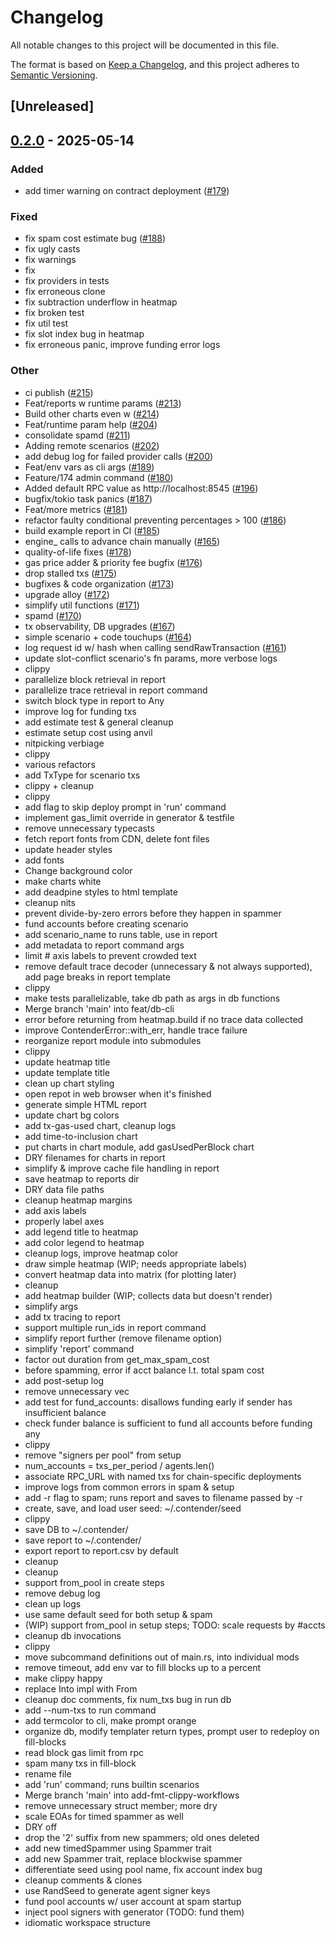 # Changelog

All notable changes to this project will be documented in this file.

The format is based on [Keep a Changelog](https://keepachangelog.com/en/1.0.0/),
and this project adheres to [Semantic Versioning](https://semver.org/spec/v2.0.0.html).

## [Unreleased]

## [0.2.0](https://github.com/flashbots/contender/releases/tag/contender_cli-v0.2.0) - 2025-05-14

### Added

- add timer warning on contract deployment ([#179](https://github.com/flashbots/contender/pull/179))

### Fixed

- fix spam cost estimate bug ([#188](https://github.com/flashbots/contender/pull/188))
- fix ugly casts
- fix warnings
- fix
- fix providers in tests
- fix erroneous clone
- fix subtraction underflow in heatmap
- fix broken test
- fix util test
- fix slot index bug in heatmap
- fix erroneous panic, improve funding error logs

### Other

- ci publish ([#215](https://github.com/flashbots/contender/pull/215))
- Feat/reports w runtime params ([#213](https://github.com/flashbots/contender/pull/213))
- Build other charts even w ([#214](https://github.com/flashbots/contender/pull/214))
- Feat/runtime param help ([#204](https://github.com/flashbots/contender/pull/204))
- consolidate spamd ([#211](https://github.com/flashbots/contender/pull/211))
- Adding remote scenarios ([#202](https://github.com/flashbots/contender/pull/202))
- add debug log for failed provider calls ([#200](https://github.com/flashbots/contender/pull/200))
- Feat/env vars as cli args ([#189](https://github.com/flashbots/contender/pull/189))
- Feature/174 admin command ([#180](https://github.com/flashbots/contender/pull/180))
- Added default RPC value as http://localhost:8545 ([#196](https://github.com/flashbots/contender/pull/196))
- bugfix/tokio task panics ([#187](https://github.com/flashbots/contender/pull/187))
- Feat/more metrics ([#181](https://github.com/flashbots/contender/pull/181))
- refactor faulty conditional preventing percentages > 100 ([#186](https://github.com/flashbots/contender/pull/186))
- build example report in CI ([#185](https://github.com/flashbots/contender/pull/185))
- engine_ calls to advance chain manually ([#165](https://github.com/flashbots/contender/pull/165))
- quality-of-life fixes ([#178](https://github.com/flashbots/contender/pull/178))
- gas price adder & priority fee bugfix ([#176](https://github.com/flashbots/contender/pull/176))
- drop stalled txs ([#175](https://github.com/flashbots/contender/pull/175))
- bugfixes & code organization ([#173](https://github.com/flashbots/contender/pull/173))
- upgrade alloy ([#172](https://github.com/flashbots/contender/pull/172))
- simplify util functions ([#171](https://github.com/flashbots/contender/pull/171))
- spamd ([#170](https://github.com/flashbots/contender/pull/170))
- tx observability, DB upgrades ([#167](https://github.com/flashbots/contender/pull/167))
- simple scenario + code touchups ([#164](https://github.com/flashbots/contender/pull/164))
- log request id w/ hash when calling sendRawTransaction ([#161](https://github.com/flashbots/contender/pull/161))
- update slot-conflict scenario's fn params, more verbose logs
- clippy
- parallelize block retrieval in report
- parallelize trace retrieval in report command
- switch block type in report to Any
- improve log for funding txs
- add estimate test & general cleanup
- estimate setup cost using anvil
- nitpicking verbiage
- clippy
- various refactors
- add TxType for scenario txs
- clippy + cleanup
- clippy
- add flag to skip deploy prompt in 'run' command
- implement gas_limit override in generator & testfile
- remove unnecessary typecasts
- fetch report fonts from CDN, delete font files
- update header styles
- add fonts
- Change background color
- make charts white
- add deadpine styles to html template
- cleanup nits
- prevent divide-by-zero errors before they happen in spammer
- fund accounts before creating scenario
- add scenario_name to runs table, use in report
- add metadata to report command args
- limit # axis labels to prevent crowded text
- remove default trace decoder (unnecessary & not always supported), add page breaks in report template
- clippy
- make tests parallelizable, take db path as args in db functions
- Merge branch 'main' into feat/db-cli
- error before returning from heatmap.build if no trace data collected
- improve ContenderError::with_err, handle trace failure
- reorganize report module into submodules
- clippy
- update heatmap title
- update template title
- clean up chart styling
- open repot in web browser when it's finished
- generate simple HTML report
- update chart bg colors
- add tx-gas-used chart, cleanup logs
- add time-to-inclusion chart
- put charts in chart module, add gasUsedPerBlock chart
- DRY filenames for charts in report
- simplify & improve cache file handling in report
- save heatmap to reports dir
- DRY data file paths
- cleanup heatmap margins
- add axis labels
- properly label axes
- add legend title to heatmap
- add color legend to heatmap
- cleanup logs, improve heatmap color
- draw simple heatmap (WIP; needs appropriate labels)
- convert heatmap data into matrix (for plotting later)
- cleanup
- add heatmap builder (WIP; collects data but doesn't render)
- simplify args
- add tx tracing to report
- support multiple run_ids in report command
- simplify report further (remove filename option)
- simplify 'report' command
- factor out duration from get_max_spam_cost
- before spamming, error if acct balance l.t. total spam cost
- add post-setup log
- remove unnecessary vec
- add test for fund_accounts: disallows funding early if sender has insufficient balance
- check funder balance is sufficient to fund all accounts before funding any
- clippy
- remove "signers per pool" from setup
- num_accounts = txs_per_period / agents.len()
- associate RPC_URL with named txs for chain-specific deployments
- improve logs from common errors in spam & setup
- add -r flag to spam; runs report and saves to filename passed by -r
- create, save, and load user seed: ~/.contender/seed
- clippy
- save DB to ~/.contender/
- save report to ~/.contender/
- export report to report.csv by default
- cleanup
- cleanup
- support from_pool in create steps
- remove debug log
- clean up logs
- use same default seed for both setup & spam
- (WIP) support from_pool in setup steps; TODO: scale requests by #accts
- cleanup db invocations
- clippy
- move subcommand definitions out of main.rs, into individual mods
- remove timeout, add env var to fill blocks up to a percent
- make clippy happy
- replace Into impl with From
- cleanup doc comments, fix num_txs bug in run db
- add --num-txs to run command
- add termcolor to cli, make prompt orange
- organize db, modify templater return types, prompt user to redeploy on fill-blocks
- read block gas limit from rpc
- spam many txs in fill-block
- rename file
- add 'run' command; runs builtin scenarios
- Merge branch 'main' into add-fmt-clippy-workflows
- remove unnecessary struct member; more dry
- scale EOAs for timed spammer as well
- DRY off
- drop the '2' suffix from new spammers; old ones deleted
- add new timedSpammer using Spammer trait
- add new Spammer trait, replace blockwise spammer
- differentiate seed using pool name, fix account index bug
- cleanup comments & clones
- use RandSeed to generate agent signer keys
- fund pool accounts w/ user account at spam startup
- inject pool signers with generator (TODO: fund them)
- idiomatic workspace structure
